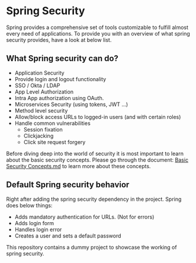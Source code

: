 # Spring Security

Spring provides a comprehensive set of tools customizable to fulfill almost every need of applications.
To provide you with an overview of what spring security provides, have a look at below list.

## What Spring security can do?
- Application Security
- Provide login and logout functionality
- SSO / Okta / LDAP
- App Level Authorization
- Intra App authorization using OAuth.
- Microservices Security (using tokens, JWT ...)
- Method level security
- Allow/block access URLs to logged-in users (and with certain roles)
- Handle common vulnerabilities
    - Session fixation
    - Clickjacking
    - Click site request forgery

Before diving deep into the world of security it is most important to learn about the basic security concepts.
Please go through the document: [Basic Security Concepts.md](docs%2FBasic%20Security%20Concepts.md) to learn more about
these concepts.

## Default Spring security behavior
Right after adding the spring security dependency in the project. Spring does below things:
- Adds mandatory authentication for URLs. (Not for errors)
- Adds login form
- Handles login error
- Creates a user and sets a default password

This repository contains a dummy project to showcase the working of spring security.
